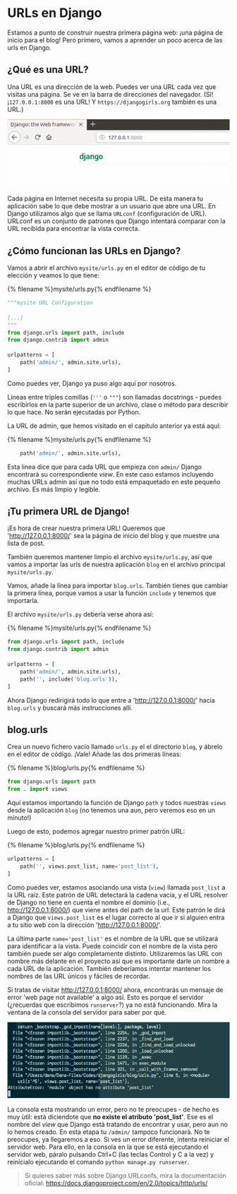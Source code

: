 # URLs en Django

Estamos a punto de construir nuestra primera página web: ¡una página de inicio para el blog! Pero primero, vamos a aprender un poco acerca de las urls en Django.

## ¿Qué es una URL?

Una URL es una dirección de la web. Puedes ver una URL cada vez que visitas una página. Se ve en la barra de direcciones del navegador. (Sì! ¡`127.0.0.1:8000` es una URL! Y `https://djangogirls.org` también es una URL.)

![URL](images/url.png)

Cada página en Internet necesita su propia URL. De esta manera tu aplicación sabe lo que debe mostrar a un usuario que abre una URL. En Django utilizamos algo que se llama `URLconf` (configuración de URL). URLconf es un conjunto de patrones que Django intentará comparar con la URL recibida para encontrar la vista correcta.

## ¿Cómo funcionan las URLs en Django?

Vamos a abrir el archivo `mysite/urls.py` en el editor de código de tu elección y veamos lo que tiene:

{% filename %}mysite/urls.py{% endfilename %}

```python
"""mysite URL Configuration

[...]
"""
from django.urls import path, include
from django.contrib import admin

urlpatterns = [
    path('admin/', admin.site.urls),
]
```

Como puedes ver, Django ya puso algo aquí por nosotros.

Líneas entre triples comillas (`'''` o `"""`) son llamadas docstrings - puedes escribirlos en la parte superior de un archivo, clase o método para describir lo que hace. No serán ejecutadas por Python.

La URL de admin, que hemos visitado en el capítulo anterior ya está aquí:

{% filename %}mysite/urls.py{% endfilename %}

```python
    path('admin/', admin.site.urls),
```

Esta linea dice que para cada URL que empieza con `admin/` Django encontrará su correspondiente *view*. En este caso estamos incluyendo muchas URLs admin así que no todo está empaquetado en este pequeño archivo. Es más limpio y legible.

## ¡Tu primera URL de Django!

¡Es hora de crear nuestra primera URL! Queremos que 'http://127.0.0.1:8000/' sea la página de inicio del blog y que muestre una lista de post.

También queremos mantener limpio el archivo `mysite/urls.py`, así que vamos a importar las urls de nuestra aplicación `blog` en el archivo principal `mysite/urls.py`.

Vamos, añade la línea para importar `blog.urls`. También tienes que cambiar la primera línea, porque vamos a usar la función `include` y tenemos que importarla.

El archivo `mysite/urls.py` debería verse ahora así:

{% filename %}mysite/urls.py{% endfilename %}

```python
from django.urls import path, include
from django.contrib import admin

urlpatterns = [
    path('admin/', admin.site.urls),
    path('', include('blog.urls')),
]
```

Ahora Django redirigirá todo lo que entre a 'http://127.0.0.1:8000/' hacia `blog.urls` y buscará más instrucciones allí.

## blog.urls

Crea un nuevo fichero vacío llamado `urls.py` el el directorio `blog`, y ábrelo en el editor de código. ¡Vale! Añade las dos primeras líneas:

{% filename %}blog/urls.py{% endfilename %}

```python
from django.urls import path
from . import views
```

Aquí estamos importando la función de Django `path` y todos nuestras `views` desde la aplicación `blog` (no tenemos una aun, pero veremos eso en un minuto!)

Luego de esto, podemos agregar nuestro primer patrón URL:

{% filename %}blog/urls.py{% endfilename %}

```python
urlpatterns = [
    path('', views.post_list, name='post_list'),
]
```

Como puedes ver, estamos asociando una vista (`view`) llamada `post_list` a la URL raíz. Este patrón de URL detectará la cadena vacía, y el URL resolver de Django no tiene en cuenta el nombre el dominio (i.e., http://127.0.0.1:8000/) que viene antes del path de la url. Este patrón le dirá a Django que `views.post_list` es el lugar correcto al que ir si alguien entra a tu sitio web con la dirección 'http://127.0.0.1:8000/'.

La última parte `name='post_list'` es el nombre de la URL que se utilizará para identificar a la vista. Puede coincidir con el nombre de la vista pero también puede ser algo completamente distinto. Utilizaremos las URL con nombre más delante en el proyecto así que es importante darle un nombre a cada URL de la aplicación. También deberíamos intentar mantener los nombres de las URL únicos y fáciles de recordar.

Si tratas de visitar http://127.0.0.1:8000/ ahora, encontrarás un mensaje de error 'web page not available' a algo así. Esto es porque el servidor (¿recuerdas que escribimos `runserver`?) ya no está funcionando. Mira la ventana de la consola del servidor para saber por qué.

![Error](images/error1.png)

La consola esta mostrando un error, pero no te preocupes - de hecho es muy ùtil: està diciendote que **no existe el atributo 'post_list'**. Ese es el nombre del *view* que Django está tratando de encontrar y usar, pero aun no lo hemos creado. En esta etapa tu `/admin/` tampoco funcionarà. No te preocupes, ya llegaremos a eso. Si ves un error diferente, intenta reiniciar el servidor web. Para ello, en la consola en la que se está ejecutando el servidor web, páralo pulsando Ctrl+C (las teclas Control y C a la vez) y reinícialo ejecutando el comando `python manage.py runserver`.

> Si quieres saber más sobre Django URLconfs, mira la documentación oficial: https://docs.djangoproject.com/en/2.0/topics/http/urls/